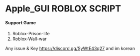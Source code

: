 # Apple_GUI ROBLOX SCRIPT

#### Support Game

1. Roblox-Prison-life 
2. Roblox-Wall-war

Any issue & Key https://discord.gg/SyWtE43q27
and im korean
